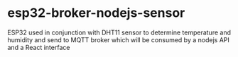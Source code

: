 # esp32-broker-nodejs-sensor
ESP32 used in conjunction with DHT11 sensor to determine temperature and humidity and send to MQTT broker which will be consumed by a nodejs API and a React interface
